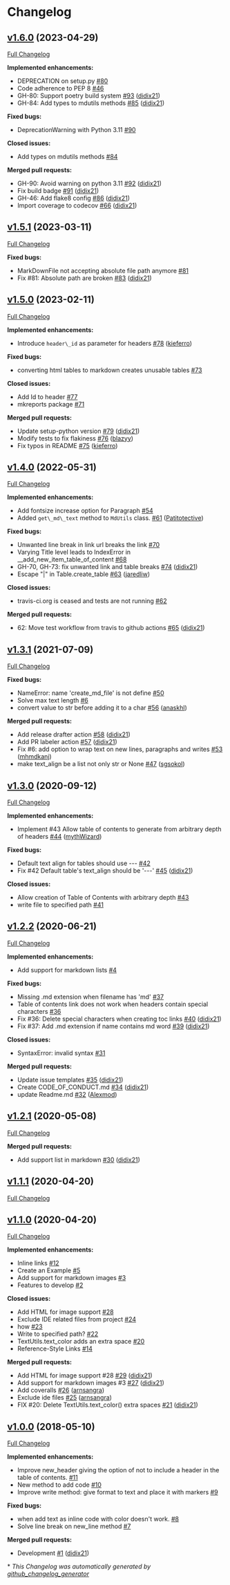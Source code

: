 # Changelog

## [v1.6.0](https://github.com/didix21/mdutils/tree/v1.6.0) (2023-04-29)

[Full Changelog](https://github.com/didix21/mdutils/compare/v1.5.1...v1.6.0)

**Implemented enhancements:**

- DEPRECATION on setup.py [\#80](https://github.com/didix21/mdutils/issues/80)
- Code adherence to PEP 8 [\#46](https://github.com/didix21/mdutils/issues/46)
- GH-80: Support poetry build system [\#93](https://github.com/didix21/mdutils/pull/93) ([didix21](https://github.com/didix21))
- GH-84: Add types to mdutils methods [\#85](https://github.com/didix21/mdutils/pull/85) ([didix21](https://github.com/didix21))

**Fixed bugs:**

- DeprecationWarning with Python 3.11 [\#90](https://github.com/didix21/mdutils/issues/90)

**Closed issues:**

- Add types on mdutils methods [\#84](https://github.com/didix21/mdutils/issues/84)

**Merged pull requests:**

- GH-90: Avoid warning on python 3.11 [\#92](https://github.com/didix21/mdutils/pull/92) ([didix21](https://github.com/didix21))
- Fix build badge [\#91](https://github.com/didix21/mdutils/pull/91) ([didix21](https://github.com/didix21))
- GH-46: Add flake8 config [\#86](https://github.com/didix21/mdutils/pull/86) ([didix21](https://github.com/didix21))
- Import coverage to codecov [\#66](https://github.com/didix21/mdutils/pull/66) ([didix21](https://github.com/didix21))

## [v1.5.1](https://github.com/didix21/mdutils/tree/v1.5.1) (2023-03-11)

[Full Changelog](https://github.com/didix21/mdutils/compare/v1.5.0...v1.5.1)

**Fixed bugs:**

- MarkDownFile not accepting absolute file path anymore [\#81](https://github.com/didix21/mdutils/issues/81)
- Fix \#81: Absolute path are broken [\#83](https://github.com/didix21/mdutils/pull/83) ([didix21](https://github.com/didix21))

## [v1.5.0](https://github.com/didix21/mdutils/tree/v1.5.0) (2023-02-11)

[Full Changelog](https://github.com/didix21/mdutils/compare/v1.4.0...v1.5.0)

**Implemented enhancements:**

- Introduce `header\_id` as parameter for headers [\#78](https://github.com/didix21/mdutils/pull/78) ([kieferro](https://github.com/kieferro))

**Fixed bugs:**

- converting html tables to markdown creates unusable tables [\#73](https://github.com/didix21/mdutils/issues/73)

**Closed issues:**

- Add Id to header [\#77](https://github.com/didix21/mdutils/issues/77)
- mkreports package [\#71](https://github.com/didix21/mdutils/issues/71)

**Merged pull requests:**

- Update setup-python version [\#79](https://github.com/didix21/mdutils/pull/79) ([didix21](https://github.com/didix21))
- Modify tests to fix flakiness [\#76](https://github.com/didix21/mdutils/pull/76) ([blazyy](https://github.com/blazyy))
- Fix typos in README [\#75](https://github.com/didix21/mdutils/pull/75) ([kieferro](https://github.com/kieferro))

## [v1.4.0](https://github.com/didix21/mdutils/tree/v1.4.0) (2022-05-31)

[Full Changelog](https://github.com/didix21/mdutils/compare/v1.3.1...v1.4.0)

**Implemented enhancements:**

- Add fontsize increase option for Paragraph [\#54](https://github.com/didix21/mdutils/issues/54)
- Added `get\_md\_text` method to `MdUtils` class. [\#61](https://github.com/didix21/mdutils/pull/61) ([Patitotective](https://github.com/Patitotective))

**Fixed bugs:**

- Unwanted line break in link url breaks the link [\#70](https://github.com/didix21/mdutils/issues/70)
- Varying Title level leads to IndexError in \_\_add\_new\_item\_table\_of\_content [\#68](https://github.com/didix21/mdutils/issues/68)
- GH-70, GH-73: fix unwanted link and table breaks [\#74](https://github.com/didix21/mdutils/pull/74) ([didix21](https://github.com/didix21))
- Escape "|" in Table.create\_table [\#63](https://github.com/didix21/mdutils/pull/63) ([jaredliw](https://github.com/jaredliw))

**Closed issues:**

- travis-ci.org is ceased and tests are not running [\#62](https://github.com/didix21/mdutils/issues/62)

**Merged pull requests:**

- 62: Move test workflow from travis to github actions [\#65](https://github.com/didix21/mdutils/pull/65) ([didix21](https://github.com/didix21))

## [v1.3.1](https://github.com/didix21/mdutils/tree/v1.3.1) (2021-07-09)

[Full Changelog](https://github.com/didix21/mdutils/compare/v1.3.0...v1.3.1)

**Fixed bugs:**

- NameError: name 'create\_md\_file' is not define [\#50](https://github.com/didix21/mdutils/issues/50)
- Solve max text length [\#6](https://github.com/didix21/mdutils/issues/6)
- convert value to str before adding it to a char [\#56](https://github.com/didix21/mdutils/pull/56) ([anaskhl](https://github.com/anaskhl))

**Merged pull requests:**

- Add release drafter action [\#58](https://github.com/didix21/mdutils/pull/58) ([didix21](https://github.com/didix21))
- Add PR labeler action [\#57](https://github.com/didix21/mdutils/pull/57) ([didix21](https://github.com/didix21))
- Fix \#6: add option to wrap text on new lines, paragraphs and writes [\#53](https://github.com/didix21/mdutils/pull/53) ([mhmdkanj](https://github.com/mhmdkanj))
- make text\_align be a list not only str or None [\#47](https://github.com/didix21/mdutils/pull/47) ([sgsokol](https://github.com/sgsokol))

## [v1.3.0](https://github.com/didix21/mdutils/tree/v1.3.0) (2020-09-12)

[Full Changelog](https://github.com/didix21/mdutils/compare/v1.2.2...v1.3.0)

**Implemented enhancements:**

- Implement \#43 Allow table of contents to generate from arbitrary depth of headers [\#44](https://github.com/didix21/mdutils/pull/44) ([mythWizard](https://github.com/mythWizard))

**Fixed bugs:**

- Default text align for tables should use --- [\#42](https://github.com/didix21/mdutils/issues/42)
- Fix \#42 Default table's text\_align should be '---' [\#45](https://github.com/didix21/mdutils/pull/45) ([didix21](https://github.com/didix21))

**Closed issues:**

- Allow creation of Table of Contents with arbitrary depth [\#43](https://github.com/didix21/mdutils/issues/43)
- write file to specified path  [\#41](https://github.com/didix21/mdutils/issues/41)

## [v1.2.2](https://github.com/didix21/mdutils/tree/v1.2.2) (2020-06-21)

[Full Changelog](https://github.com/didix21/mdutils/compare/v1.2.1...v1.2.2)

**Implemented enhancements:**

- Add support for markdown lists [\#4](https://github.com/didix21/mdutils/issues/4)

**Fixed bugs:**

- Missing .md extension when filename has 'md' [\#37](https://github.com/didix21/mdutils/issues/37)
- Table of contents link does not work when headers contain special characters [\#36](https://github.com/didix21/mdutils/issues/36)
- Fix \#36: Delete special characters when creating toc links [\#40](https://github.com/didix21/mdutils/pull/40) ([didix21](https://github.com/didix21))
- Fix \#37: Add .md extension if name contains md word [\#39](https://github.com/didix21/mdutils/pull/39) ([didix21](https://github.com/didix21))

**Closed issues:**

- SyntaxError: invalid syntax [\#31](https://github.com/didix21/mdutils/issues/31)

**Merged pull requests:**

- Update issue templates [\#35](https://github.com/didix21/mdutils/pull/35) ([didix21](https://github.com/didix21))
- Create CODE\_OF\_CONDUCT.md [\#34](https://github.com/didix21/mdutils/pull/34) ([didix21](https://github.com/didix21))
- update Readme.md [\#32](https://github.com/didix21/mdutils/pull/32) ([Alexmod](https://github.com/Alexmod))

## [v1.2.1](https://github.com/didix21/mdutils/tree/v1.2.1) (2020-05-08)

[Full Changelog](https://github.com/didix21/mdutils/compare/v1.1.1...v1.2.1)

**Merged pull requests:**

- Add support list in markdown [\#30](https://github.com/didix21/mdutils/pull/30) ([didix21](https://github.com/didix21))

## [v1.1.1](https://github.com/didix21/mdutils/tree/v1.1.1) (2020-04-20)

[Full Changelog](https://github.com/didix21/mdutils/compare/v1.1.0...v1.1.1)

## [v1.1.0](https://github.com/didix21/mdutils/tree/v1.1.0) (2020-04-20)

[Full Changelog](https://github.com/didix21/mdutils/compare/v1.0.0...v1.1.0)

**Implemented enhancements:**

- Inline links [\#12](https://github.com/didix21/mdutils/issues/12)
- Create an Example [\#5](https://github.com/didix21/mdutils/issues/5)
- Add support for markdown images [\#3](https://github.com/didix21/mdutils/issues/3)
- Features to develop [\#2](https://github.com/didix21/mdutils/issues/2)

**Closed issues:**

- Add HTML for image support [\#28](https://github.com/didix21/mdutils/issues/28)
- Exclude IDE related files from project [\#24](https://github.com/didix21/mdutils/issues/24)
- how [\#23](https://github.com/didix21/mdutils/issues/23)
- Write to specified path? [\#22](https://github.com/didix21/mdutils/issues/22)
- TextUtils.text\_color adds an extra space [\#20](https://github.com/didix21/mdutils/issues/20)
- Reference-Style Links [\#14](https://github.com/didix21/mdutils/issues/14)

**Merged pull requests:**

- Add HTML for image support \#28 [\#29](https://github.com/didix21/mdutils/pull/29) ([didix21](https://github.com/didix21))
- Add support for markdown images \#3 [\#27](https://github.com/didix21/mdutils/pull/27) ([didix21](https://github.com/didix21))
- Add coveralls [\#26](https://github.com/didix21/mdutils/pull/26) ([arnsangra](https://github.com/arnsangra))
- Exclude ide files [\#25](https://github.com/didix21/mdutils/pull/25) ([arnsangra](https://github.com/arnsangra))
- FIX \#20: Delete TextUtils.text\_color\(\) extra spaces [\#21](https://github.com/didix21/mdutils/pull/21) ([didix21](https://github.com/didix21))

## [v1.0.0](https://github.com/didix21/mdutils/tree/v1.0.0) (2018-05-10)

[Full Changelog](https://github.com/didix21/mdutils/compare/b1ce055fdb9c07ca0f4c8e748be0321dcc996937...v1.0.0)

**Implemented enhancements:**

- Improve new\_header giving the option of not to include a header in the table of contents. [\#11](https://github.com/didix21/mdutils/issues/11)
- New method to add code [\#10](https://github.com/didix21/mdutils/issues/10)
- Improve write method: give format to text and place it with markers [\#9](https://github.com/didix21/mdutils/issues/9)

**Fixed bugs:**

- when add text as inline code with color doesn't work. [\#8](https://github.com/didix21/mdutils/issues/8)
- Solve line break on new\_line method [\#7](https://github.com/didix21/mdutils/issues/7)

**Merged pull requests:**

- Development [\#1](https://github.com/didix21/mdutils/pull/1) ([didix21](https://github.com/didix21))



\* *This Changelog was automatically generated by [github_changelog_generator](https://github.com/github-changelog-generator/github-changelog-generator)*
